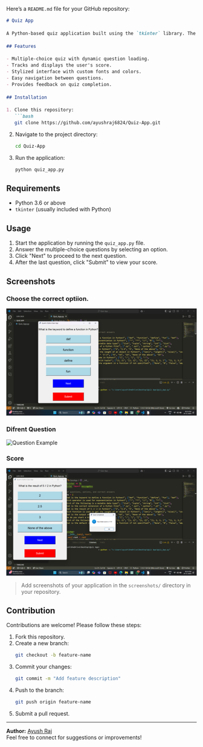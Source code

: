 Here’s a `README.md` file for your GitHub repository:

```markdown
# Quiz App

A Python-based quiz application built using the `tkinter` library. The app presents multiple-choice questions and calculates the user's score based on correct answers.

## Features

- Multiple-choice quiz with dynamic question loading.
- Tracks and displays the user's score.
- Stylized interface with custom fonts and colors.
- Easy navigation between questions.
- Provides feedback on quiz completion.

## Installation

1. Clone this repository:
   ```bash
   git clone https://github.com/ayushraj6824/Quiz-App.git
   ```
2. Navigate to the project directory:
   ```bash
   cd Quiz-App
   ```
3. Run the application:
   ```bash
   python quiz_app.py
   ```

## Requirements

- Python 3.6 or above
- `tkinter` (usually included with Python)

## Usage

1. Start the application by running the `quiz_app.py` file.
2. Answer the multiple-choice questions by selecting an option.
3. Click "Next" to proceed to the next question.
4. After the last question, click "Submit" to view your score.

## Screenshots

### Choose the correct optiion.
![Main Screen](Assets/Screenshot1.png)

### Difrent Question
![Question Example](Assets/Screenshot2png)

### Score
![Score Screen](Assets/Screenshot3.png)

> Add screenshots of your application in the `screenshots/` directory in your repository.

## Contribution

Contributions are welcome! Please follow these steps:

1. Fork this repository.
2. Create a new branch:
   ```bash
   git checkout -b feature-name
   ```
3. Commit your changes:
   ```bash
   git commit -m "Add feature description"
   ```
4. Push to the branch:
   ```bash
   git push origin feature-name
   ```
5. Submit a pull request.

---

**Author:** [Ayush Raj](https://github.com/ayushraj6824)  
Feel free to connect for suggestions or improvements!
```
